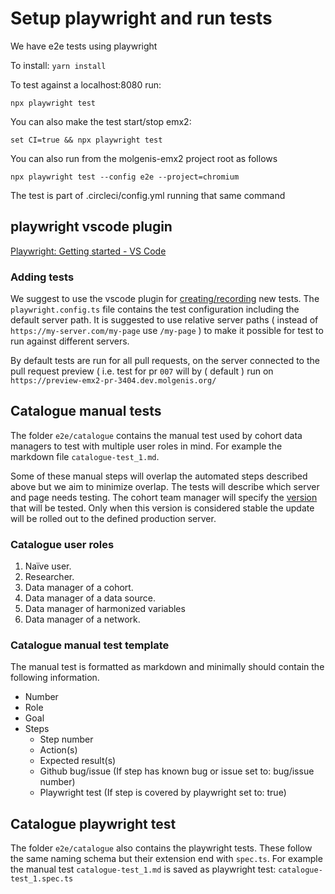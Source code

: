 # Setup playwright and run tests

We have e2e tests using playwright

To install:
```yarn install```

To test against a localhost:8080 run:

```npx playwright test```

You can also make the test start/stop emx2:

```set CI=true && npx playwright test```

You can also run from the molgenis-emx2 project root as follows

```npx playwright test --config e2e --project=chromium```

The test is part of .circleci/config.yml running that same command

## playwright vscode plugin

[Playwright: Getting started - VS Code](https://playwright.dev/docs/getting-started-vscode)

### Adding tests

We suggest to use the vscode plugin for [creating/recording](https://playwright.dev/docs/codegen) new tests. The `playwright.config.ts` file contains the test configuration including the default server path. It is suggested to use relative server paths ( instead of `https://my-server.com/my-page` use `/my-page` ) to make it possible for test to run against different servers.

By default tests are run for all pull requests, on the server connected to the pull request preview ( i.e. test for pr `007` will  by ( default ) run on `https://preview-emx2-pr-3404.dev.molgenis.org/`

## Catalogue manual tests

The folder `e2e/catalogue` contains the manual test used by cohort data managers to test with multiple user roles in mind. For example the markdown file `catalogue-test_1.md`.

 Some of these manual steps will overlap the automated steps described above but we aim to minimize overlap. The tests will describe which server and page needs testing. The cohort team manager will specify the [version](https://github.com/molgenis/molgenis-emx2/releases) that will be tested. Only when this version is considered stable the update will be rolled out to the defined production server.

### Catalogue user roles

1. Naïve user.
2. Researcher.
3. Data manager of a cohort.
4. Data manager of a data source.
5. Data manager of harmonized variables
6. Data manager of a network.

### Catalogue manual test template

The manual test is formatted as markdown and minimally should contain the following information.

- Number
- Role
- Goal
- Steps
  - Step number
  - Action(s)
  - Expected result(s)
  - Github bug/issue (If step has known bug or issue set to: bug/issue number)
  - Playwright test (If step is covered by playwright set to: true)

## Catalogue playwright test

The folder `e2e/catalogue` also contains the playwright tests. These follow the same naming schema but their extension end with `spec.ts`. For example the manual test `catalogue-test_1.md` is saved as playwright test: `catalogue-test_1.spec.ts`
